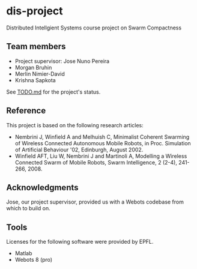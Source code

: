 dis-project
===========

Distributed Intellgient Systems course project on Swarm Compactness

Team members
------------

- Project supervisor: Jose Nuno Pereira
- Morgan Bruhin
- Merlin Nimier-David
- Krishna Sapkota

See [TODO.md](TODO.md) for the project's status.

Reference
---------

This project is based on the following research articles:

- Nembrini J, Winfield A and Melhuish C, Minimalist Coherent Swarming of Wireless Connected Autonomous Mobile Robots, in Proc. Simulation of Artificial Behaviour '02, Edinburgh, August 2002.
- Winfield AFT, Liu W, Nembrini J and Martinoli A, Modelling a Wireless Connected Swarm of Mobile Robots, Swarm Intelligence, 2 (2-4), 241-266, 2008.

Acknowledgments
---------------

Jose, our project supervisor, provided us with a Webots codebase from which to build on.

Tools
-----

Licenses for the following software were provided by EPFL.

- Matlab
- Webots 8 (pro)
